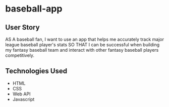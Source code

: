 # baseball-app

## User Story

AS A baseball fan, I want to use an app that helps me accurately track major league baseball player's stats SO THAT I can be successful when building my fantasy baseball team and interact with other fantasy baseball players competitively.  

## Technologies Used

* HTML
* CSS
* Web API
* Javascript

